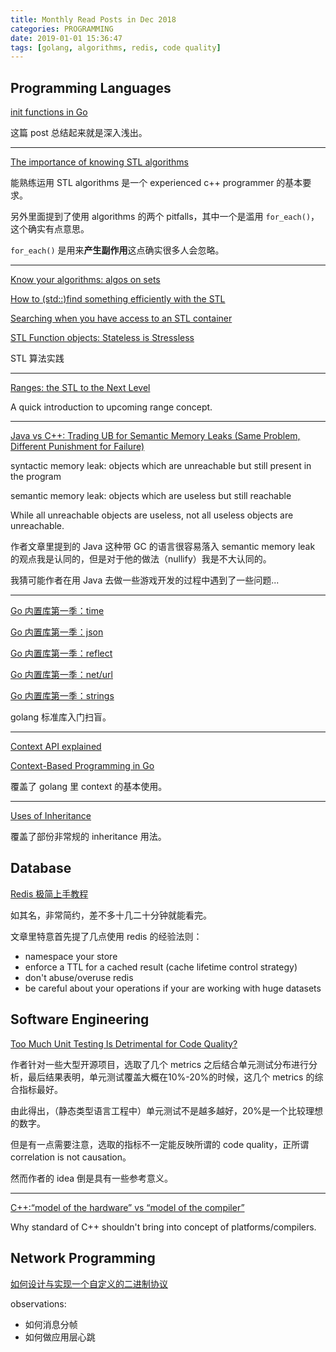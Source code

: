 ```yaml
---
title: Monthly Read Posts in Dec 2018
categories: PROGRAMMING
date: 2019-01-01 15:36:47
tags: [golang, algorithms, redis, code quality]
---
```

## Programming Languages

[init functions in Go](https://medium.com/golangspec/init-functions-in-go-eac191b3860a)

这篇 post 总结起来就是深入浅出。

---

[The importance of knowing STL algorithms](https://www.fluentcpp.com/2017/01/05/the-importance-of-knowing-stl-algorithms/)

能熟练运用 STL algorithms 是一个 experienced c++ programmer 的基本要求。

另外里面提到了使用 algorithms 的两个 pitfalls，其中一个是滥用 `for_each()`，这个确实有点意思。
<!-- more -->
`for_each()` 是用来**产生副作用**这点确实很多人会忽略。

---

[Know your algorithms: algos on sets](https://www.fluentcpp.com/2017/01/09/know-your-algorithms-algos-on-sets/)

[How to (std::)find something efficiently with the STL](https://www.fluentcpp.com/2017/01/16/how-to-stdfind-something-efficiently-with-the-stl/)

[Searching when you have access to an STL container](https://www.fluentcpp.com/2017/01/26/searching-an-stl-container/)

[STL Function objects: Stateless is Stressless](https://www.fluentcpp.com/2017/01/23/stl-function-objects-stateless-is-stressless/)

STL 算法实践

---

[Ranges: the STL to the Next Level](https://www.fluentcpp.com/2017/01/12/ranges-stl-to-the-next-level/)

A quick introduction to upcoming range concept.

---

[Java vs C++: Trading UB for Semantic Memory Leaks (Same Problem, Different Punishment for Failure)](http://ithare.com/java-vs-c-trading-ub-for-semantic-memory-leaks-same-problem-different-punishment-for-failure/)

syntactic memory leak: objects which are unreachable but still present in the program

semantic memory leak: objects which are useless but still reachable

While all unreachable objects are useless, not all useless objects are unreachable.

作者文章里提到的 Java 这种带 GC 的语言很容易落入 semantic memory leak 的观点我是认同的，但是对于他的做法（nullify）我是不大认同的。

我猜可能作者在用 Java 去做一些游戏开发的过程中遇到了一些问题...

---

[Go 内置库第一季：time](https://cloud.tencent.com/developer/article/1371390)

[Go 内置库第一季：json](https://cloud.tencent.com/developer/article/1369649)

[Go 内置库第一季：reflect](https://cloud.tencent.com/developer/article/1368789)

[Go 内置库第一季：net/url](https://cloud.tencent.com/developer/article/1365984)

[Go 内置库第一季：strings](https://cloud.tencent.com/developer/article/1368086)

golang 标准库入门扫盲。

---

[Context API explained](https://siadat.github.io/post/context)

[Context-Based Programming in Go](https://code.tutsplus.com/tutorials/context-based-programming-in-go--cms-29290)

覆盖了 golang 里 context 的基本使用。

---

[Uses of Inheritance](https://arne-mertz.de/2015/02/uses-of-inheritance/)

覆盖了部份非常规的 inheritance 用法。


## Database

[Redis 极简上手教程](https://dev.to/luispcosta/redis---an-introduction-3lof)

如其名，非常简约，差不多十几二十分钟就能看完。

文章里特意首先提了几点使用 redis 的经验法则：
- namespace your store
- enforce a TTL for a cached result (cache lifetime control strategy)
- don't abuse/overuse redis
- be careful about your operations if your are working with huge datasets


## Software Engineering

[Too Much Unit Testing Is Detrimental for Code Quality?](http://ithare.com/too-much-unit-testing-is-detrimental-for-code-quality/)

作者针对一些大型开源项目，选取了几个 metrics 之后结合单元测试分布进行分析，最后结果表明，单元测试覆盖大概在10%-20%的时候，这几个 metrics 的综合指标最好。

由此得出，（静态类型语言工程中）单元测试不是越多越好，20%是一个比较理想的数字。

但是有一点需要注意，选取的指标不一定能反映所谓的 code quality，正所谓 correlation is not causation。

然而作者的 idea 倒是具有一些参考意义。

---

[C++:“model of the hardware” vs “model of the compiler”](http://ithare.com/c-model-of-the-hardware-vs-model-of-the-compiler/)

Why standard of C++ shouldn't bring into concept of platforms/compilers.

## Network Programming

[如何设计与实现一个自定义的二进制协议](https://zhuanlan.zhihu.com/p/21999964)

observations:
- 如何消息分帧
- 如何做应用层心跳
